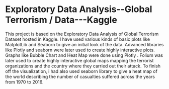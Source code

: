 # Exploratory Data Analysis--Global Terrorism / Data---Kaggle
This project is based on the Exploratory Data Analysis of Global Terrorism Dataset hosted in Kaggle. I have used various kinds of basic plots like MatplotLib and Seaborn to give an initial look of the data. Advanced libraries like Plotly and seaborn were later used to create highly interactive plots. Graphs like Bubble Chart and Heat Map were done using Plotly . Folium was later used to create highly interactive global maps mapping the terrorist organizations and the country where they carried out their attack. To finish off the visualization, i had also used seaborn library to give a heat map of the world describing the number of casualties suffered across the years from 1970 to 2016.
